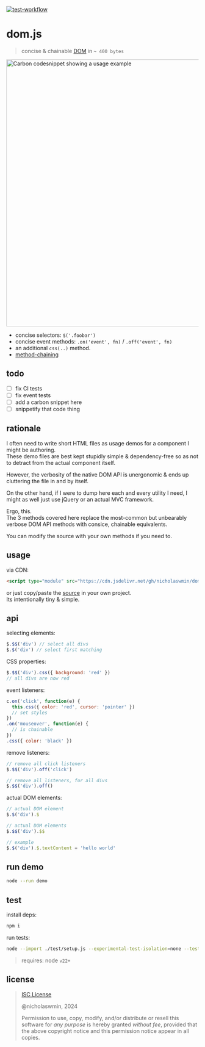 
[![test-workflow][test-badge]][test-workflow]

# dom.js

> concise & chainable [DOM][dom-api] in `~ 400 bytes`

<a href="https://nicholaswmin.github.io/dom">
<img width="700px" alt="Carbon codesnippet showing a usage example" src="https://github.com/user-attachments/assets/2e5fac8c-70f4-43e1-b1f4-e9203e32b307"></img></a>


- concise selectors: `$('.foobar')`
- concise event methods: `.on('event', fn)` / `.off('event', fn)`
- an additional `css(..)` method.
- [method-chaining][fluent-api]


## todo

- [ ] fix CI tests
- [ ] fix event tests
- [ ] add a carbon snippet here
- [ ] snippetify that code thing

## rationale

I often need to write short HTML files as usage demos for a component I might be authoring.  
These demo files are best kept stupidly simple & dependency-free so as not to detract from 
the actual component itself.

However, the verbosity of the native DOM API is unergonomic & ends up 
cluttering the file in and by itself.

On the other hand, if I were to dump here each and every utility I need, 
I might as well just use jQuery or an actual MVC framework. 

Ergo, this.  
The 3 methods covered here replace the most-common but unbearably 
verbose DOM API methods with consice, chainable equivalents.

You can modify the source with your own methods if you need to.

## usage

via CDN:

```html
<script type="module" src="https://cdn.jsdelivr.net/gh/nicholaswmin/dom@main/dom.js"></script>
```

or just copy/paste the [source](./dom.js) in your own project.      
Its intentionally tiny & simple.

## api

selecting elements:

```js
$.$$('div') // select all divs
$.$('div') // select first matching
```

CSS properties:

```js
$.$$('div').css({ background: 'red' })  
// all divs are now red
```

event listeners:

```js
c.on('click', function(e) {
  this.css({ color: 'red', cursor: 'pointer' })
  // set styles
})
.on('mouseover', function(e) {
  // is chainable
})
.css({ color: 'black' })
```

remove listeners:

```js
// remove all click listeners
$.$$('div').off('click')

// remove all listeners, for all divs
$.$$('div').off()
```

actual DOM elements:

```js
// actual DOM element
$.$('div').$ 

// actual DOM elements
$.$$('div').$$ 

// example
$.$('div').$.textContent = 'hello world'
```

## run demo

```bash
node --run demo
```

## test

install deps:

```bash
npm i
```

run tests:

```bash
node --import ./test/setup.js --experimental-test-isolation=none --test
```

> requires: node `v22+`


## license

> [ISC License][isc]
>
> @nicholaswmin, 2024
>
> Permission to use, copy, modify, and/or distribute or resell this software 
> for *any purpose* is hereby granted *without fee*, provided that the above 
> copyright notice and this permission notice appear in all copies.

[test-badge]: https://github.com/nicholaswmin/dom/actions/workflows/test.yml/badge.svg
[test-workflow]: https://github.com/nicholaswmin/dom/actions/workflows/test.yml
[website]: https://nicholaswmin.github.io/dom
[nicholaswmin]: https://githhub.com/nicholaswmin
[fluent-api]: https://en.wikipedia.org/wiki/Method_chaining
[dom-api]: https://developer.mozilla.org/en-US/docs/Web/API/Document_Object_Model/Introduction
[isc]: https://spdx.org/licenses/ISC.html

